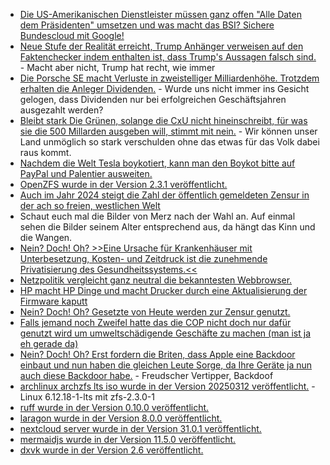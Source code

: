 * [Die US-Amerikanischen Dienstleister müssen ganz offen "Alle Daten dem Präsidenten" umsetzen und was macht das BSI? Sichere Bundescloud mit Google!](https://blog.fefe.de/?ts=9932b2ac)
* [Neue Stufe der Realität erreicht, Trump Anhänger verweisen auf den Faktenchecker indem enthalten ist, dass Trump's Aussagen falsch sind.](https://blog.fefe.de/?ts=99307e77) - Macht aber nicht, Trump hat recht, wie immer
* [Die Porsche SE macht Verluste in zweistelliger Milliardenhöhe. Trotzdem erhalten die Anleger Dividenden.](https://blog.fefe.de/?ts=99300022) - Wurde uns nicht immer ins Gesicht gelogen, dass Dividenden nur bei erfolgreichen Geschäftsjahren ausgezahlt werden?
* [Bleibt stark Die Grünen, solange die CxU nicht hineinschreibt, für was sie die 500 Millarden ausgeben will, stimmt mit nein.](https://blog.fefe.de/?ts=993019ab) - Wir können unser Land unmöglich so stark verschulden ohne das etwas für das Volk dabei raus kommt.
* [Nachdem die Welt Tesla boykotiert, kann man den Boykot bitte auf PayPal und Palentier ausweiten.](https://blog.fefe.de/?ts=99301494)
* [OpenZFS wurde in der Version 2.3.1 veröffentlicht.](https://github.com/openzfs/zfs/releases/tag/zfs-2.3.1)
* [Auch im Jahr 2024 steigt die Zahl der öffentlich gemeldeten Zensur in der ach so freien, westlichen Welt](https://netzpolitik.org/2025/jaehrlicher-shutdown-bericht-zahl-der-internet-blockaden-erreicht-trauriges-rekordhoch/)
* Schaut euch mal die Bilder von Merz nach der Wahl an. Auf einmal sehen die Bilder seinem Alter entsprechend aus, da hängt das Kinn und die Wangen.
* [Nein? Doch! Oh? >>Eine Ursache für Krankenhäuser mit Unterbesetzung, Kosten- und Zeitdruck ist die zunehmende Privatisierung des Gesundheitssystems.<<](https://www.deutschlandfunkkultur.de/wie-finanzinvestoren-unser-gesundheitssystem-pluendern-100.html)
* [Netzpolitik vergleicht ganz neutral die bekanntesten Webbrowser.](https://netzpolitik.org/2025/sicher-surfen-gute-browser-schlechte-browser/)
* [HP macht HP Dinge und macht Drucker durch eine Aktualisierung der Firmware kaputt](https://www.borncity.com/blog/2025/03/11/hp-firmware-update-macht-laserdrucker-unbrauchbar-error-11/)
* [Nein? Doch! Oh? Gesetzte von Heute werden zur Zensur genutzt.](https://netzpolitik.org/2025/take-it-down-act-wie-ein-us-gesetz-gegen-sexualisierte-deepfakes-zum-zensurinstrument-werden-koennte/)
* [Falls jemand noch Zweifel hatte das die COP nicht doch nur dafür genutzt wird um umweltschädigende Geschäfte zu machen (man ist ja eh gerade da)](https://blog.fefe.de/?ts=992f1bdf)
* [Nein? Doch! Oh? Erst fordern die Briten, dass Apple eine Backdoor einbaut und nun haben die gleichen Leute Sorge, da Ihre Geräte ja nun auch diese Backdoor habe.](https://blog.fefe.de/?ts=992fac1c) - Freudscher Vertipper, Backdoof
* [archlinux archzfs lts iso wurde in der Version 20250312 veröffentlicht.](https://github.com/stevleibelt/arch-linux-live-cd-iso-with-zfs/releases/tag/20250312) - Linux 6.12.18-1-lts mit zfs-2.3.0-1
* [ruff wurde in der Version 0.10.0 veröffentlicht.](https://github.com/astral-sh/ruff/releases/tag/0.10.0)
* [laragon wurde in der Version 8.0.0 veröffentlicht.](https://github.com/leokhoa/laragon/releases/tag/8.0.0)
* [nextcloud server wurde in der Version 31.0.1 veröffentlicht.](https://github.com/nextcloud/server/releases/tag/v31.0.1)
* [mermaidjs wurde in der Version 11.5.0 veröffentlicht.](https://github.com/mermaid-js/mermaid/releases/tag/mermaid%4011.5.0)
* [dxvk wurde in der Version 2.6 veröffentlicht.](https://www.phoronix.com/news/DXVK-2.6-Released)
